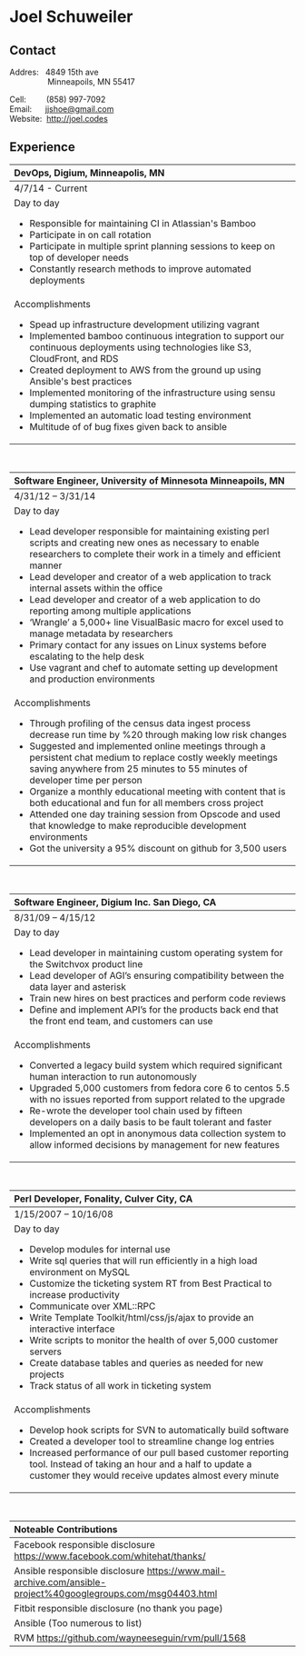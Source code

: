 Joel Schuweiler
===============

Contact
-------
Addres: 
&nbsp;
4849 15th ave   
&nbsp;&nbsp;&nbsp;&nbsp;&nbsp;&nbsp;&nbsp;&nbsp;&nbsp;&nbsp;&nbsp;&nbsp;&nbsp;&nbsp;&nbsp;&nbsp;
Minneapoils, MN 55417

Cell: &nbsp;&nbsp;&nbsp;&nbsp;&nbsp;&nbsp;&nbsp;&nbsp;(858) 997-7092  
Email: &nbsp;&nbsp;&nbsp;&nbsp;&nbsp;jjshoe@gmail.com  
Website: &nbsp;http://joel.codes

Experience
----------

|DevOps, Digium, Minneapolis, MN|
|:-|
|4/7/14 - Current|
| Day to day <ul><li>Responsible for maintaining CI in Atlassian's Bamboo</li><li>Participate in on call rotation</li><li>Participate in multiple sprint planning sessions to keep on top of developer needs</li><li>Constantly research methods to improve automated deployments</li></ul>|
| Accomplishments <ul><li>Spead up infrastructure development utilizing vagrant</li><li>Implemented bamboo continuous integration to support our continuous deployments using technologies like S3, CloudFront, and RDS</li><li>Created deployment to AWS from the ground up using Ansible's best practices</li><li>Implemented monitoring of the infrastructure using sensu dumping statistics to graphite</li><li>Implemented an automatic load testing environment </li><li>Multitude of of bug fixes given back to ansible</li></ul>

<br>

|Software Engineer, University of Minnesota Minneapoils, MN|
|:-|
|4/31/12 – 3/31/14|
| Day to day <ul><li>Lead developer responsible for maintaining existing perl scripts and creating new ones as necessary to enable researchers to complete their work in a timely and efficient manner</li><li>Lead developer and creator of a web application to track internal assets within the office</li><li>Lead developer and creator of a web application to do reporting among multiple applications</li><li>‘Wrangle’ a 5,000+ line VisualBasic macro for excel used to manage metadata by researchers</li><li>Primary contact for any issues on Linux systems before escalating to the help desk</li><li>Use vagrant and chef to automate setting up development and production environments</li></ul>|
|Accomplishments <ul><li>Through profiling of the census data ingest process decrease run time by %20 through making low risk changes</li><li>Suggested and implemented online meetings through a persistent chat medium to replace costly weekly meetings saving anywhere from 25 minutes to 55 minutes of developer time per person</li><li>Organize a monthly educational meeting with content that is both educational and fun for all members cross project</li><li>Attended one day training session from Opscode and used that knowledge to make reproducible development environments </li><li>Got the university a 95% discount on github for 3,500 users|

<br>

|Software Engineer, Digium Inc. San Diego, CA|
|:-|
|8/31/09 – 4/15/12|
| Day to day <ul><li>Lead developer in maintaining custom operating system for the Switchvox product line</li><li>Lead developer of AGI’s ensuring compatibility between the data layer and asterisk</li><li>Train new hires on best practices and perform code reviews</li><li>Define and implement API’s for the products back end that the front end team, and customers can use</li></ul>
|Accomplishments <ul><li>Converted a legacy build system which required significant human interaction to run autonomously</li><li>Upgraded 5,000 customers from fedora core 6 to centos 5.5 with no issues reported from support related to the upgrade</li><li>Re-wrote the developer tool chain used by fifteen developers on a daily basis to be fault tolerant and faster</li><li>Implemented an opt in anonymous data collection system to allow informed decisions by management for new features</li></ul>

<br>

|Perl Developer, Fonality, Culver City, CA|
|:-|
|1/15/2007 – 10/16/08|
|Day to day <ul><li>Develop modules for internal use</li><li>Write sql queries that will run efficiently in a high load environment on MySQL</li><li>Customize the ticketing system RT from Best Practical to increase productivity</li><li>Communicate over XML::RPC</li><li>Write Template Toolkit/html/css/js/ajax to provide an interactive interface</li><li>Write scripts to monitor the health of over 5,000 customer servers</li><li>Create database tables and queries as needed for new projects</li><li>Track status of all work in ticketing system</li></ul>
|Accomplishments <ul><li>Develop hook scripts for SVN to automatically build software</li><li>Created a developer tool to streamline change log entries</li><li>Increased performance of our pull based customer reporting tool. Instead of taking an hour and a half to update a customer they would receive updates almost every minute</li></ul>

<br>

|Noteable Contributions|
|:-|
|Facebook responsible disclosure https://www.facebook.com/whitehat/thanks/|
|Ansible responsible disclosure https://www.mail-archive.com/ansible-project%40googlegroups.com/msg04403.html|
|Fitbit responsible disclosure (no thank you page)|
|Ansible (Too numerous to list)|
|RVM https://github.com/wayneeseguin/rvm/pull/1568|
